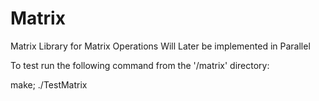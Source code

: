 # Matrix

Matrix Library for Matrix Operations
Will Later be implemented in Parallel


To test run the following command from the '/matrix' directory:

make; ./TestMatrix
